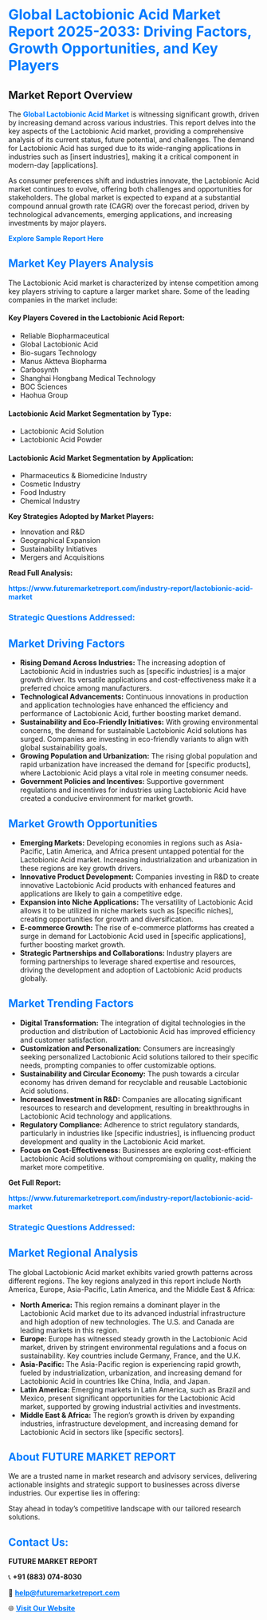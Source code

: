 <h1 style="color: #007BFF;">Global Lactobionic Acid Market Report 2025-2033: Driving Factors, Growth Opportunities, and Key Players</h1>

<section id="overview">
<h2>Market Report Overview</h2>
<p>The <a href="https://www.futuremarketreport.com/industry-report/lactobionic-acid-market" style="color: #007BFF; text-decoration: none;"><strong>Global Lactobionic Acid Market</strong></a> is witnessing significant growth, driven by increasing demand across various industries. This report delves into the key aspects of the Lactobionic Acid market, providing a comprehensive analysis of its current status, future potential, and challenges. The demand for Lactobionic Acid has surged due to its wide-ranging applications in industries such as [insert industries], making it a critical component in modern-day [applications].</p>
<p>As consumer preferences shift and industries innovate, the Lactobionic Acid market continues to evolve, offering both challenges and opportunities for stakeholders. The global market is expected to expand at a substantial compound annual growth rate (CAGR) over the forecast period, driven by technological advancements, emerging applications, and increasing investments by major players.</p>
</section>

<section id="overview">
<p><a href="https://www.futuremarketreport.com/request-sample/reportId=84408" style="color: #007BFF; text-decoration: none;"><strong>Explore Sample Report Here</strong></a></p>
</section>

<section id="key-players">
<h2 style="color: #007BFF;">Market Key Players Analysis</h2>
<p>The Lactobionic Acid market is characterized by intense competition among key players striving to capture a larger market share. Some of the leading companies in the market include:</p>
<h4>Key Players Covered in the Lactobionic Acid Report:</h4>
<ul><li>Reliable Biopharmaceutical</li><li>Global Lactobionic Acid</li><li>Bio-sugars Technology</li><li>Manus Aktteva Biopharma</li><li>Carbosynth</li><li>Shanghai Hongbang Medical Technology</li><li>BOC Sciences</li><li>Haohua Group</li></ul>
<h4>Lactobionic Acid Market Segmentation by Type:</h4>
<ul><li>Lactobionic Acid Solution</li><li>Lactobionic Acid Powder</li></ul>

<h4>Lactobionic Acid Market Segmentation by Application:</h4>
<ul><li>Pharmaceutics &amp; Biomedicine Industry</li><li>Cosmetic Industry</li><li>Food Industry</li><li>Chemical Industry</li></ul>
<p><strong>Key Strategies Adopted by Market Players:</strong></p>
<ul>
<li>Innovation and R&D</li>
<li>Geographical Expansion</li>
<li>Sustainability Initiatives</li>
<li>Mergers and Acquisitions</li>
</ul>
</section>

<section>
<p><strong>Read Full Analysis: </strong></p><a href="https://www.futuremarketreport.com/industry-report/lactobionic-acid-market" style="color: #007BFF; text-decoration: none;"><strong>https://www.futuremarketreport.com/industry-report/lactobionic-acid-market</strong></a>
<h3 style="color: #007BFF;">Strategic Questions Addressed:</h3>
</section>

<section id="driving-factors">
<h2 style="color: #007BFF;">Market Driving Factors</h2>
<ul>
<li><strong>Rising Demand Across Industries:</strong> The increasing adoption of Lactobionic Acid in industries such as [specific industries] is a major growth driver. Its versatile applications and cost-effectiveness make it a preferred choice among manufacturers.</li>
<li><strong>Technological Advancements:</strong> Continuous innovations in production and application technologies have enhanced the efficiency and performance of Lactobionic Acid, further boosting market demand.</li>
<li><strong>Sustainability and Eco-Friendly Initiatives:</strong> With growing environmental concerns, the demand for sustainable Lactobionic Acid solutions has surged. Companies are investing in eco-friendly variants to align with global sustainability goals.</li>
<li><strong>Growing Population and Urbanization:</strong> The rising global population and rapid urbanization have increased the demand for [specific products], where Lactobionic Acid plays a vital role in meeting consumer needs.</li>
<li><strong>Government Policies and Incentives:</strong> Supportive government regulations and incentives for industries using Lactobionic Acid have created a conducive environment for market growth.</li>
</ul>
</section>

<section id="growth-opportunities">
<h2 style="color: #007BFF;">Market Growth Opportunities</h2>
<ul>
<li><strong>Emerging Markets:</strong> Developing economies in regions such as Asia-Pacific, Latin America, and Africa present untapped potential for the Lactobionic Acid market. Increasing industrialization and urbanization in these regions are key growth drivers.</li>
<li><strong>Innovative Product Development:</strong> Companies investing in R&D to create innovative Lactobionic Acid products with enhanced features and applications are likely to gain a competitive edge.</li>
<li><strong>Expansion into Niche Applications:</strong> The versatility of Lactobionic Acid allows it to be utilized in niche markets such as [specific niches], creating opportunities for growth and diversification.</li>
<li><strong>E-commerce Growth:</strong> The rise of e-commerce platforms has created a surge in demand for Lactobionic Acid used in [specific applications], further boosting market growth.</li>
<li><strong>Strategic Partnerships and Collaborations:</strong> Industry players are forming partnerships to leverage shared expertise and resources, driving the development and adoption of Lactobionic Acid products globally.</li>
</ul>
</section>

<section id="trending-factors">
<h2 style="color: #007BFF;">Market Trending Factors</h2>
<ul>
<li><strong>Digital Transformation:</strong> The integration of digital technologies in the production and distribution of Lactobionic Acid has improved efficiency and customer satisfaction.</li>
<li><strong>Customization and Personalization:</strong> Consumers are increasingly seeking personalized Lactobionic Acid solutions tailored to their specific needs, prompting companies to offer customizable options.</li>
<li><strong>Sustainability and Circular Economy:</strong> The push towards a circular economy has driven demand for recyclable and reusable Lactobionic Acid solutions.</li>
<li><strong>Increased Investment in R&D:</strong> Companies are allocating significant resources to research and development, resulting in breakthroughs in Lactobionic Acid technology and applications.</li>
<li><strong>Regulatory Compliance:</strong> Adherence to strict regulatory standards, particularly in industries like [specific industries], is influencing product development and quality in the Lactobionic Acid market.</li>
<li><strong>Focus on Cost-Effectiveness:</strong> Businesses are exploring cost-efficient Lactobionic Acid solutions without compromising on quality, making the market more competitive.</li>
</ul>
</section>

<section>
<p><strong>Get Full Report: </strong></p><a href="https://www.futuremarketreport.com/industry-report/lactobionic-acid-market" style="color: #007BFF; text-decoration: none;"><strong>https://www.futuremarketreport.com/industry-report/lactobionic-acid-market</strong></a>
<h3 style="color: #007BFF;">Strategic Questions Addressed:</h3>
</section>


<section id="regional-analysis">
<h2 style="color: #007BFF;">Market Regional Analysis</h2>
<p>The global Lactobionic Acid market exhibits varied growth patterns across different regions. The key regions analyzed in this report include North America, Europe, Asia-Pacific, Latin America, and the Middle East & Africa:</p>
<ul>
<li><strong>North America:</strong> This region remains a dominant player in the Lactobionic Acid market due to its advanced industrial infrastructure and high adoption of new technologies. The U.S. and Canada are leading markets in this region.</li>
<li><strong>Europe:</strong> Europe has witnessed steady growth in the Lactobionic Acid market, driven by stringent environmental regulations and a focus on sustainability. Key countries include Germany, France, and the U.K.</li>
<li><strong>Asia-Pacific:</strong> The Asia-Pacific region is experiencing rapid growth, fueled by industrialization, urbanization, and increasing demand for Lactobionic Acid in countries like China, India, and Japan.</li>
<li><strong>Latin America:</strong> Emerging markets in Latin America, such as Brazil and Mexico, present significant opportunities for the Lactobionic Acid market, supported by growing industrial activities and investments.</li>
<li><strong>Middle East & Africa:</strong> The region’s growth is driven by expanding industries, infrastructure development, and increasing demand for Lactobionic Acid in sectors like [specific sectors].</li>
</ul>
</section>

<footer>
<h2 style="color: #007BFF;">About FUTURE MARKET REPORT</h2>
<p>We are a trusted name in market research and advisory services, delivering actionable insights and strategic support to businesses across diverse industries. Our expertise lies in offering:</p>

<p>Stay ahead in today’s competitive landscape with our tailored research solutions.</p>

<h2 style="color: #007BFF;">Contact Us:</h2>
<p><strong>FUTURE MARKET REPORT</strong></p>
<p>📞 <strong>+91 (883) 074-8030</strong></p>
<p>📧 <strong><a href="mailto:help@futuremarketreport.com" style="color: #007BFF;">help@futuremarketreport.com</a></strong></p>
<p>🌐 <strong><a href="https://www.futuremarketreport.com/" style="color: #007BFF;">Visit Our Website</a></strong></p>
</footer>